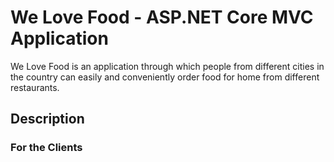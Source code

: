# We Love Food - ASP.NET Core MVC Application
We Love Food is an application through which people from different cities in the country can easily and conveniently order food for home from different restaurants.

## Description

### For the Clients
